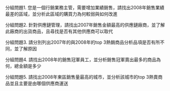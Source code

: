 分組問題1. 您是一個行銷業務主管，需要增加業績銷售，請找出2008年銷售業績最差的區域，並分析此區域的購買力為何較弱與如何改進

分組問題2. 針對供應鏈管理，請找出2007年銷售金額最高的供應鏈廠商，並了解此廠商的出貨商品，且尋找是否有其他供應商可以取代

分組問題3. 請分別列出2007年的與2008年的top 3熱銷商品分析品項是否有所不同，並了解原因

分組問題4. 請找出2008年的銷售冠軍員工，並分析銷售冠軍賣出最多的商品為何，總金額是多少

分組問題5. 請找出2008年東區銷售量最高的城市，並分析該城市的top 3熱賣商品並且主要是由哪個供應商運送




